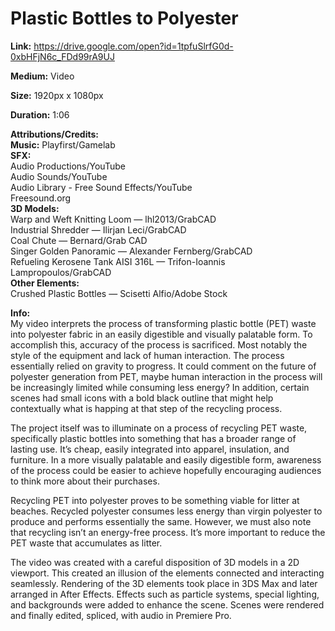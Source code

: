 # Plastic Bottles to Polyester

**Link:** https://drive.google.com/open?id=1tpfuSlrfG0d-0xbHFjN6c_FDd99rA9UJ

**Medium:** Video

**Size:** 1920px x 1080px

**Duration:** 1:06

**Attributions/Credits:**<br>
**Music:** Playfirst/Gamelab<br>
**SFX:**<br>
Audio Productions/YouTube<br>
Audio Sounds/YouTube<br>
Audio Library - Free Sound Effects/YouTube<br>
Freesound.org<br>
**3D Models:**<br>
Warp and Weft Knitting Loom — lhl2013/GrabCAD<br>
Industrial Shredder — Ilirjan Leci/GrabCAD<br>
Coal Chute — Bernard/Grab CAD<br>
Singer Golden Panoramic — Alexander Fernberg/GrabCAD<br>
Refueling Kerosene Tank AISI 316L — Trifon-Ioannis Lampropoulos/GrabCAD<br>
**Other Elements:**<br>
Crushed Plastic Bottles — Scisetti Alfio/Adobe Stock<br>

**Info:**<br>
My video interprets the process of transforming plastic bottle (PET) waste into polyester fabric in an easily digestible and visually palatable form. To accomplish this, accuracy of the process is sacrificed. Most notably the style of the equipment and lack of human interaction. The process essentially relied on gravity to progress. It could comment on the future of polyester generation from PET, maybe human interaction in the process will be increasingly limited while consuming less energy? In addition, certain scenes had small icons with a bold black outline that might help contextually what is happing at that step of the recycling process.

The project itself was to illuminate on a process of recycling PET waste, specifically plastic bottles into something that has a broader range of lasting use. It’s cheap, easily integrated into apparel, insulation, and furniture. In a more visually palatable and easily digestible form, awareness of the process could be easier to achieve hopefully encouraging audiences to think more about their purchases. 

Recycling PET into polyester proves to be something viable for litter at beaches. Recycled polyester consumes less energy than virgin polyester to produce and performs essentially the same. However, we must also note that recycling isn’t an energy-free process. It’s more important to reduce the PET waste that accumulates as litter.

The video was created with a careful disposition of 3D models in a 2D viewport. This created an illusion of the elements connected and interacting seamlessly. Rendering of the 3D elements took place in 3DS Max and later arranged in After Effects. Effects such as particle systems, special lighting, and backgrounds were added to enhance the scene. Scenes were rendered and finally edited, spliced, with audio in Premiere Pro.

 

